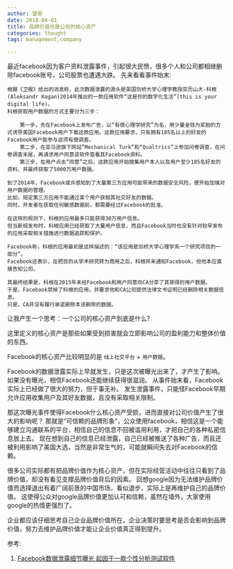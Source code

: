 ```yaml
---
author: 望哥
date: 2018-04-01
title: 品牌价值也是公司的核心资产
categories: thought
tags: management,company

---
```


最近facebook因为客户资料泄露事件，引起很大民愤，很多个人和公司都相继删除facebook账号，公司股票也遭遇大跌。
先来看看事件始末:
```
根据《卫报》给出的消息称，此次数据泄露的源头是英国剑桥大学心理学教授亚历山大-科根(Aleksandr Kogan)2014年推出的一款应用软件“这是你的数字化生活”(this is your digital life)。
科根获取用户数据的方式主要分为三步：

    第一步，先在Facebook上发布广告，以“有偿心理学研究”为名，用少量金钱为奖励的方式诱导美国Facebook用户下载这款应用。这款应用要求，只有拥有185名以上的好友的Facebook用户能参与这项有偿调查。
    第二步，在亚马逊旗下网站“Mechanical Turk”和“Qualtrics”上参加问卷调查，在问卷调查末尾，再请求用户同意该软件查看其Facebook资料。
    第三步，在用户点击“同意”之后，这款应用开始搜集用户本人以及用户至少185名好友的资料，并最终获取了5000万用户数据。

到了2014年，Facebook或许感知到了大量第三方应用可能带来的数据安全风险，便开始加强对用户数据的管理。
比如，规定第三方应用不能通过某个用户获取其社交好友的数据。
同时，开发者在获取任何敏感数据前，都需要经过Facebook的批准。

在这样的规则下，科根的应用最多只能获得30万用户信息。
但当新规发布时，科根应用已经获取了大量用户信息，而且Facebook当时也没有针对较早发布的应用采取相关措施进行数据追踪和保护。

Facebook称，科根的应用最初是这样描述的：“该应用是剑桥大学心理学系一个研究项目的一部分”。
Facebook还表示，在把目的从学术研究转为商用之后，科根并未通知Facebook，但他本应直接告知公司。

其最终结果是，科根在2015年未经Facebook和用户同意向CA分享了其获得的用户数据。
于是，Facebook禁掉了科根的应用，并要求他和CA公司提供法律文书证明已经删除相关数据信息。
只是，CA并没有履行承诺删除本该删除的数据。
```

让我产生一个思考：一个公司的核心资产到底是什么?

这里定义的核心资产是那些如果受到损害就会立即影响公司的盈利能力和整体价值的东西。

Facebook的核心资产比较明显的是 `线上社交平台` + `用户数据`。

Facebook的数据泄露实际上早就发生，只是这次被曝光出来了，才产生了影响。
如果没有曝光，相信Facebook还能继续获得很滋润。
从事件始末看，Facebook实际上已经做了很大的努力，但于事无补。
发生泄露事件，只能怪Facebook早期允许应用收集用户及其好友数据，且没有采取相关限制。

那这次曝光事件使得Facebook什么核心资产受损，进而直接对公司价值产生了很大的影响呢？
那就是“可信赖的品牌形象”，公众使用facebook，相信这是一个能够建立沟通联系的平台，相信自己的信息不回被滥用利用，才把自己的各种私密信息放上去。
现在想到自己的信息已经泄露，自己已经被推送了各种广告，而且还被利用影响了美国大选，当然是非常生气的，可能就瞬间失去对Facebook的信赖。

很多公司实际都有把品牌价值作为核心资产，但在实际经营活动中往往只看到了品牌价值，却没有看见支撑品牌价值背后的因素。
回想google因为无法维护品牌价值而选择退出有着广阔前景的中国市场，看似退步，实际上是再维护自己的品牌价值。
这使得公众对google品牌价值更加认可和信赖，虽然在墙外，大家使用google的热情更强烈了。

企业都应该仔细思考自己企业品牌价值所在，企业决策时要思考是否会影响到品牌价值，努力去维护品牌价值才能让企业价值真正得到提升。


参考:
1. [Facebook数据泄露细节曝光 起因于一款个性分析测试软件](http://netsecurity.51cto.com/art/201803/568863.htm)



